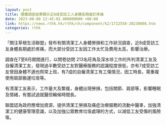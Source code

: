```yaml
---
layout: post
title: 團體調查結果顯示近8成受訪工人身體長期處於疼痛
date: 2023-08-08 12:45:02.000000000 +08:00
link: https://news.rthk.hk/rthk/ch/component/k2/1712558-20230808.htm
categories: rthk
---
```


「關注草根生活聯盟」發布有關清潔工人身體勞損和工作狀況調查，近8成受訪工友身體長期處於疼痛，而大部分受訪工友因工作太忙及費用太高，影響治療。

調查在7至8月期間進行，以問卷訪問 213名旺角及深水埗工作的外判清潔工友及自僱清潔工友，發現過半數受訪工友對醫療服務的認識程度很低，亦有7成受訪工友曾因身體不適也照常上班，有7成的自僱清潔工有工傷情況，因工時長，需重複使用肩部搬運垃圾等。

有清潔工友表示，工作量大及繁複，身體出現勞損，包括關節、肩部等，影響睡眠及情緒，有嘗試過就醫但輪候時間長。

聯盟認為政府應增加資源，提供清潔工勞損及痛症治療服務的流動中醫車，加強清潔工的健康管理意識，以及加強公眾教育垃圾處理的方式，以減低工友受傷的風險等。

